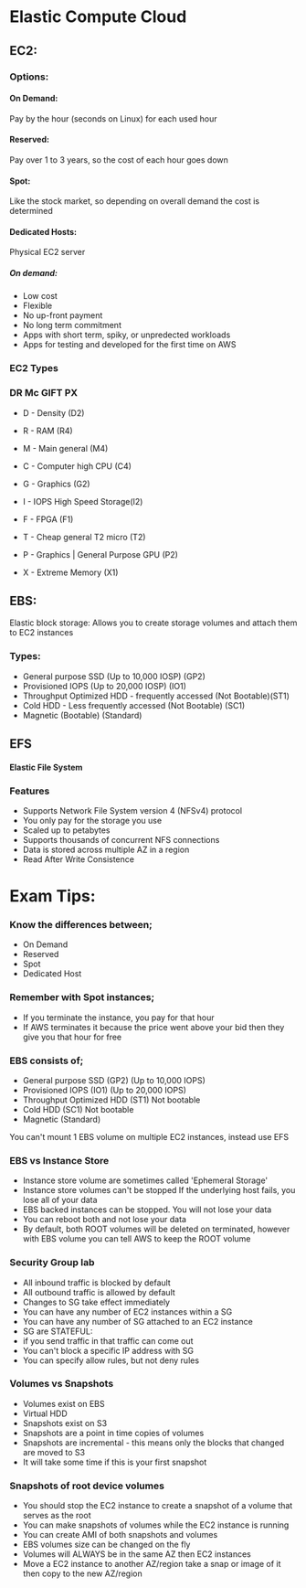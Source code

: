 
# Elastic Compute Cloud

## EC2:
### Options:
#### On Demand: 
Pay by the hour (seconds on Linux) for each used hour
#### Reserved: 
Pay over 1 to 3 years, so the cost of each hour goes down
#### Spot:
Like the stock market, so depending on overall demand the cost is determined

#### Dedicated Hosts: 
Physical EC2 server

##### On demand:
* Low cost
* Flexible
* No up-front payment
* No long term commitment
* Apps with short term, spiky, or unpredected workloads
* Apps for testing and developed for the first time on AWS

### EC2 Types
### DR Mc GIFT PX

* D - Density (D2)
* R - RAM (R4)

* M - Main general (M4)
* C - Computer high CPU (C4)

* G - Graphics (G2)
* I - IOPS High Speed Storage(I2)
* F - FPGA (F1)
* T - Cheap general T2 micro (T2)

* P - Graphics | General Purpose GPU (P2)
* X - Extreme Memory (X1)

## EBS:
Elastic block storage:
Allows you to create storage volumes and attach them to EC2 instances

### Types:
* General purpose SSD (Up to 10,000 IOSP) (GP2)
* Provisioned IOPS (Up to 20,000 IOSP) (IO1)
* Throughput Optimized HDD - frequently accessed (Not Bootable)(ST1)
* Cold HDD - Less frequently accessed (Not Bootable) (SC1)
* Magnetic (Bootable) (Standard)

## EFS 
#### Elastic File System

### Features 
* Supports Network File System version 4 (NFSv4) protocol 
* You only pay for the storage you use
* Scaled up to petabytes
* Supports thousands of concurrent NFS connections
* Data is stored across multiple AZ in a region
* Read After Write Consistence 


# Exam Tips:
### Know the differences between;
* On Demand
* Reserved
* Spot
* Dedicated Host


### Remember with Spot instances;
* If you terminate the instance, you pay for that hour
* If AWS terminates it because the price went above your bid then they give you that hour for free


### EBS consists of;
* General purpose SSD (GP2) (Up to 10,000 IOPS)
* Provisioned IOPS (IO1) (Up to 20,000 IOPS)
* Throughput Optimized HDD (ST1) Not bootable
* Cold HDD (SC1) Not bootable
* Magnetic (Standard)

You can't mount 1 EBS volume on multiple EC2 instances, instead use EFS

### EBS vs Instance Store
* Instance store volume are sometimes called 'Ephemeral Storage'
* Instance store volumes can't be stopped If the underlying host fails, you lose all of your data
* EBS backed instances can be stopped. You will not lose your data 
* You can reboot both and not lose your data
* By default, both ROOT volumes will be deleted on terminated, however with EBS volume you can tell AWS to keep the ROOT volume 


### Security Group lab
* All inbound traffic is blocked by default
* All outbound traffic is allowed by default
* Changes to SG take effect immediately
* You can have any number of EC2 instances within a SG
* You can have any number of SG attached to an EC2 instance
* SG are STATEFUL:
* if you send traffic in that traffic can come out
* You can't block a specific IP address with SG
* You can specify allow rules, but not deny rules

### Volumes vs Snapshots
* Volumes exist on EBS
* Virtual  HDD
* Snapshots exist on S3
* Snapshots are a point in time copies of volumes
* Snapshots  are incremental - this means only the blocks that changed are moved to S3
* It will take some time if this is your first snapshot

### Snapshots of root device volumes 
* You should stop the EC2 instance to create a snapshot of a volume that serves as the root 
* You can make snapshots of volumes while the EC2 instance is running
* You can create AMI of both snapshots and volumes 
* EBS volumes size can be changed on the fly 
* Volumes will ALWAYS be in the same AZ then EC2 instances 
* Move a EC2 instance to another AZ/region take a snap or image of it then copy to the new AZ/region







            




            




